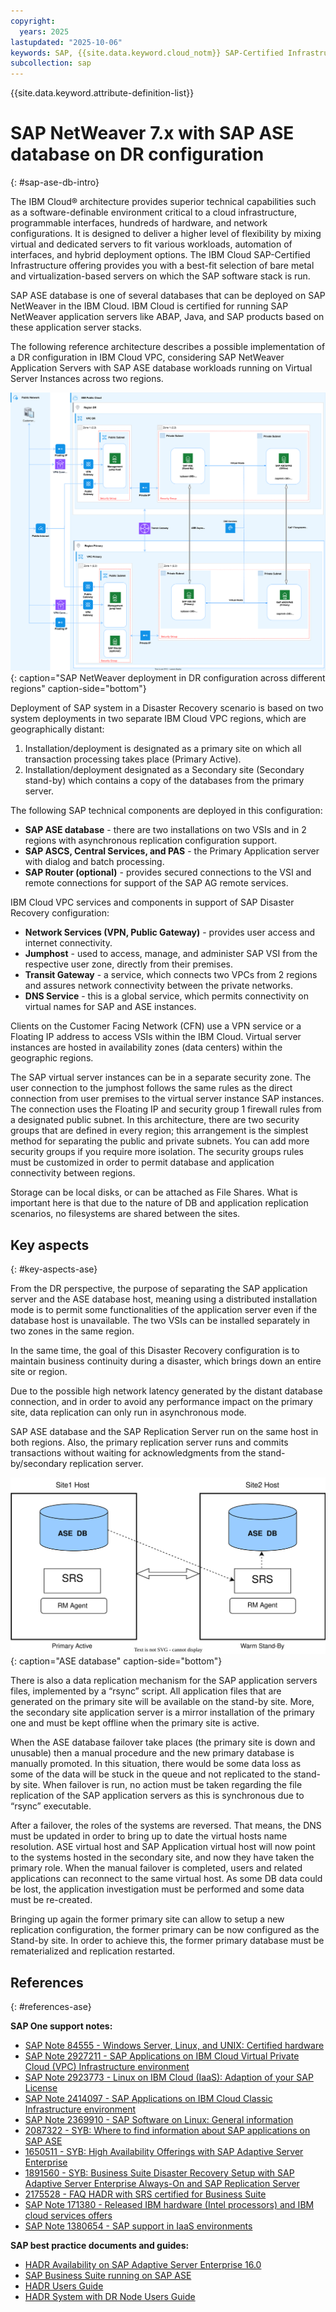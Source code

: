 ```yaml
---
copyright:
  years: 2025
lastupdated: "2025-10-06"
keywords: SAP, {{site.data.keyword.cloud_notm}} SAP-Certified Infrastructure, {{site.data.keyword.ibm_cloud_sap}}, SAP Workloads, SLES, HADR
subcollection: sap
---
```


{{site.data.keyword.attribute-definition-list}}


# SAP NetWeaver 7.x with SAP ASE database on DR configuration
{: #sap-ase-db-intro}

The IBM Cloud® architecture provides superior technical capabilities such as a software-definable environment critical to a cloud infrastructure, programmable interfaces, hundreds of hardware, and network configurations. It is designed to deliver a higher level of flexibility by mixing virtual and dedicated servers to fit various workloads, automation of interfaces, and hybrid deployment options. The IBM Cloud SAP-Certified Infrastructure offering provides you with a best-fit selection of bare metal and virtualization-based servers on which the SAP software stack is run.

SAP ASE database is one of several databases that can be deployed on SAP NetWeaver in the IBM Cloud. IBM Cloud is certified for running SAP NetWeaver application servers like ABAP, Java, and SAP products based on these application server stacks.

The following reference architecture describes a possible implementation of a DR configuration in IBM Cloud VPC, considering SAP NetWeaver Application Servers with SAP ASE database workloads running on Virtual Server Instances across two regions.

![Figure 1. SAP NetWeaver deployment in DR configuration across different regions](../../images/vpc-intel-vsi-arch-diagram-ase-dr.svg "SAP NetWeaver deployment in DR configuration across different regions"){: caption="SAP NetWeaver deployment in DR configuration across different regions" caption-side="bottom"}

Deployment of SAP system in a Disaster Recovery scenario is based on two system deployments in two separate IBM Cloud VPC regions, which are geographically distant:

1. Installation/deployment is designated as a primary site on which all transaction processing takes place (Primary Active).
2. Installation/deployment designated as a Secondary site (Secondary stand-by) which contains a copy of the databases from the primary server.

The following SAP technical components are deployed in this configuration:

* **SAP ASE database** - there are two installations on two VSIs and in 2 regions with asynchronous replication configuration support.
* **SAP ASCS, Central Services, and PAS** - the Primary Application server with dialog and batch processing.
* **SAP Router (optional)** - provides secured connections to the VSI and remote connections for support of the SAP AG remote services.

IBM Cloud VPC services and components in support of SAP Disaster Recovery configuration:

* **Network Services (VPN, Public Gateway)** - provides user access and internet connectivity.
* **Jumphost** - used to access, manage, and administer SAP VSI from the respective user zone, directly from their premises.
* **Transit Gateway** - a service, which connects two VPCs from 2 regions and assures network connectivity between the private networks.
* **DNS Service** - this is a global service, which permits connectivity on virtual names for SAP and ASE instances.

Clients on the Customer Facing Network (CFN) use a VPN service or a Floating IP address to access VSIs within the IBM Cloud. Virtual server instances are hosted in availability zones (data centers) within the geographic regions.

The SAP virtual server instances can be in a separate security zone. The user connection to the jumphost follows the same rules as the direct connection from user premises to the virtual server instance SAP instances. The connection uses the Floating IP and security group 1 firewall rules from a designated public subnet. In this architecture, there are two security groups that are defined in every region; this arrangement is the simplest method for separating the public and private subnets. You can add more security groups if you require more isolation. The security groups rules must be customized in order to permit database and application connectivity between regions.

Storage can be local disks, or can be attached as File Shares. What is important here is that due to the nature of DB and application replication scenarios, no filesystems are shared between the sites.

## Key aspects
{: #key-aspects-ase}

From the DR perspective, the purpose of separating the SAP application server and the ASE database host, meaning using a distributed installation mode is to permit some functionalities of the application server even if the database host is unavailable. The two VSIs can be installed separately in two zones in the same region.

In the same time, the goal of this Disaster Recovery configuration is to maintain business continuity during a disaster, which brings down an entire site or region.

Due to the possible high network latency generated by the distant database connection, and in order to avoid any performance impact on the primary site, data replication can only run in asynchronous mode.

SAP ASE database and the SAP Replication Server run on the same host in both regions. Also, the primary replication server runs and commits transactions without waiting for acknowledgments from the stand-by/secondary replication server.

![Figure 1. ASE database](../../images/vpc-intel-vsi-arch-diagram-ase.svg "ASE database"){: caption="ASE database" caption-side="bottom"}

There is also a data replication mechanism for the SAP application servers files, implemented by a “rsync” script. All application files that are generated on the primary site will be available on the stand-by site. More, the secondary site application server is a mirror installation of the primary one and must be kept offline when the primary site is active.

When the ASE database failover take places (the primary site is down and unusable) then a manual procedure and the new primary database is manually promoted. In this situation, there would be some data loss as some of the data will be stuck in the queue and not replicated to the stand-by site. When failover is run, no action must be taken regarding the file replication of the SAP application servers as this is synchronous due to “rsync” executable.

After a failover, the roles of the systems are reversed. That means, the DNS must be updated in order to bring up to date the virtual hosts name resolution. ASE virtual host and SAP Application virtual host will now point to the systems hosted in the secondary site, and now they have taken the primary role. When the manual failover is completed, users and related applications can reconnect to the same virtual host. As some DB data could be lost, the application investigation must be performed and some data must be re-created.

Bringing up again the former primary site can allow to setup a new replication configuration, the former primary can be now configured as the Stand-by site. In order to achieve this, the former primary database must be rematerialized and replication restarted.

## References
{: #references-ase}

**SAP One support notes:**

* [SAP Note 84555 - Windows Server, Linux, and UNIX: Certified hardware](https://me.sap.com/notes/84855)
* [SAP Note 2927211 - SAP Applications on IBM Cloud Virtual Private Cloud (VPC) Infrastructure environment](https://me.sap.com/notes/2927211)
* [SAP Note 2923773 - Linux on IBM Cloud (IaaS): Adaption of your SAP License](https://me.sap.com/notes/2923773)
* [SAP Note 2414097 - SAP Applications on IBM Cloud Classic Infrastructure environment](https://me.sap.com/notes/2414097)
* [SAP Note 2369910 - SAP Software on Linux: General information](https://me.sap.com/notes/2369910)
* [2087322 - SYB: Where to find information about SAP applications on SAP ASE](https://me.sap.com/notes/2087322)
* [1650511 - SYB: High Availability Offerings with SAP Adaptive Server Enterprise](https://me.sap.com/notes/1650511)
* [1891560 - SYB: Business Suite Disaster Recovery Setup with SAP Adaptive Server Enterprise Always-On and SAP Replication Server](https://me.sap.com/notes/1891560)
* [2175528 - FAQ HADR with SRS certified for Business Suite](https://me.sap.com/notes/2175528)
* [SAP Note 171380 - Released IBM hardware (Intel processors) and IBM cloud services offers](https://me.sap.com/notes/171380)
* [SAP Note 1380654 - SAP support in IaaS environments](https://me.sap.com/notes/1380654)

**SAP best practice documents and guides:**

* [HADR Availability on SAP Adaptive Server Enterprise 16.0](https://community.sap.com/t5/technology-blog-posts-by-sap/hadr-availability-on-sap-adaptive-server-enterprise-16-0/ba-p/13209232)
* [SAP Business Suite running on SAP ASE](https://help.sap.com/docs/SUPPORT_CONTENT/sybase/3362696573.html)
* [HADR Users Guide](https://help.sap.com/docs/SAP_ASE/6ca21b96f7cb456fabb2b32b2121a6ae/a6645e28bc2b1014b54b8815a64b87ba.html?version=16.0.4.7)
* [HADR System with DR Node Users Guide](https://help.sap.com/docs/SAP_ASE/4bffede51dd7415680ec880c9bb63fd5/6bb9f5e240b14450bb1dff362ac46796.html?version=16.0.4.7)
